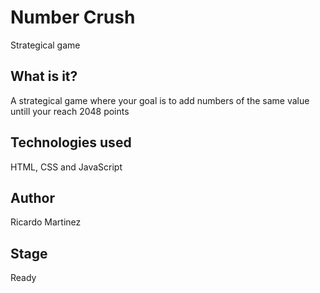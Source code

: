# Number Crush
Strategical game

## What is it?
A strategical game where your goal is to add numbers of the same value untill your reach 2048 points

## Technologies used
HTML, CSS and JavaScript

## Author
Ricardo Martinez

## Stage
Ready
